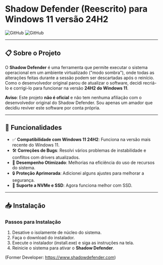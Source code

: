 # Shadow Defender (Reescrito) para Windows 11 versão 24H2

![GitHub](https://img.shields.io/badge/Status-Em%20Funcionando-yellow)
![GitHub](https://img.shields.io/badge/Plataforma-Windows%2011%2024H2-blue)

---

## 📋 Sobre o Projeto

O **Shadow Defender** é uma ferramenta que permite executar o sistema operacional em um ambiente virtualizado ("modo sombra"), onde todas as alterações feitas durante a sessão podem ser descartadas após o reinício. Como o desenvolvedor original parou de atualizar o software, decidi recriá-lo e corrigi-lo para funcionar na versão **24H2 do Windows 11**.

**Aviso**: Este projeto **não é oficial** e não tem nenhuma afiliação com o desenvolvedor original do Shadow Defender. Sou apenas um amador que decidiu reviver este software por conta própria.

---

## 🚀 Funcionalidades

- ✅ **Compatibilidade com Windows 11 24H2**: Funciona na versão mais recente do Windows 11.
- 🛠️ **Correções de Bugs**: Resolvi vários problemas de instabilidade e conflitos com drivers atualizados.
- 🚀 **Desempenho Otimizado**: Melhorias na eficiência do uso de recursos do sistema.
- 🔒 **Proteção Aprimorada**: Adicionei alguns ajustes para melhorar a segurança.
- 📂 **Suporte a NVMe e SSD**: Agora funciona melhor com SSD.

---

## 📥 Instalação

### Passos para Instalação
1. Desative o isolamente de núcleo do sistema.
2. Faça o download do instalador.
3. Execute o instalador (install.exe) e siga as instruções na tela.
4. Reinicie o sistema para ativar o **Shadow Defender**.

(Former Developer: https://www.shadowdefender.com)
